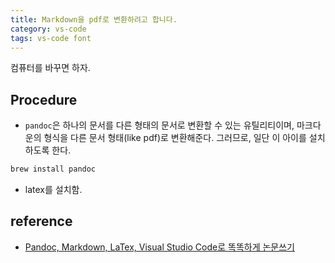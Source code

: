 ```yaml
---
title: Markdown을 pdf로 변환하려고 합니다.
category: vs-code
tags: vs-code font
---
```



컴퓨터를 바꾸면 하자. 

## Procedure

- `pandoc`은 하나의 문서를 다른 형태의 문서로 변환할 수 있는 유틸리티이며, 마크다운의 형식을 다른 문서 형태(like pdf)로 변환해준다. 그러므로, 일단 이 아이를 설치하도록 한다.

```bash
brew install pandoc
```

- latex를 설치함. 

## reference

- [Pandoc, Markdown, LaTex, Visual Studio Code로 똑똑하게 논문쓰기](https://sujinlee.me/pandoc-thesis/)